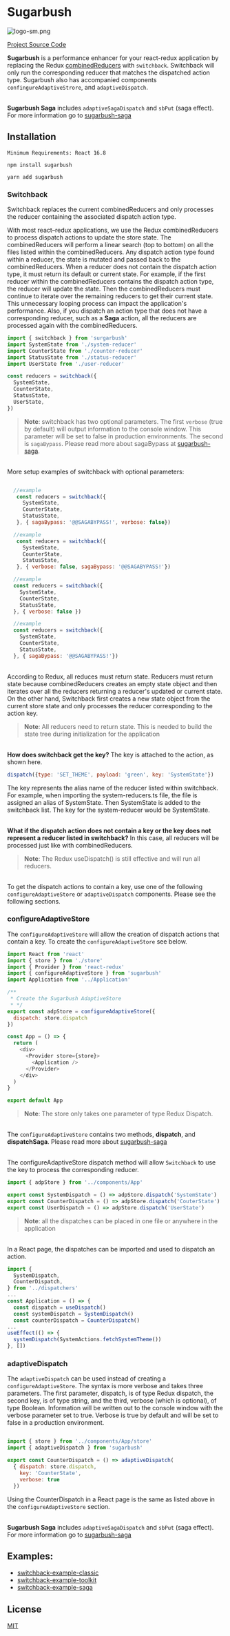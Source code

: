 # Sugarbush
![logo-sm.png](logo%2Flogo-sm.png)

[Project Source Code](https://github.com/sugarbushjs/sugarbush)

**Sugarbush** is a performance enhancer for your react-redux application by replacing the Redux
<u>combinedReducers</u> with `switchback`. Switchback will only run the corresponding reducer that matches
the dispatched action type. Sugarbush also has accompanied components
`confingureAdaptiveStrore`, and `adaptiveDispatch`.

\
**Sugarbush Saga** includes `adaptiveSagaDispatch` and `sbPut` (saga effect). For more information go to
[sugarbush-saga](https://www.npmjs.com/package/sugarbush-saga)



## Installation
```
Minimum Requirements: React 16.8
```
```
npm install sugarbush
```
```
yarn add sugarbush
```


### **Switchback**

Switchback replaces the current combinedReducers and only processes the reducer containing the associated dispatch action type.

With most react–redux applications, we use the Redux combinedReducers to process dispatch actions to update the store
state. The combinedReducers will perform a linear search (top to bottom) on all the files listed within the combinedReducers.
Any dispatch action type found within a reducer, the state is mutated and passed back to the combinedReducers. When a reducer
does not contain the dispatch action type, it must return its default or current state. For example, if the first reducer
within the combinedReducers contains the dispatch action type, the reducer will update the state. Then
the combinedReducers must continue to iterate over the remaining reducers to get their current state. This unnecessary looping
process can impact the application's performance. Also, if you dispatch an action type that does not have a corresponding reducer,
such as a **Saga** action, all the reducers are processed again with the combinedReducers.

```js
import { switchback } from 'surgarbush'
import SystemState from './system-reducer'
import CounterState from './counter-reducer'
import StatusState from './status-reducer'
import UserState from './user-reducer'

const reducers = switchback({
  SystemState,
  CounterState,
  StatusState,
  UserState,
})
```
> **Note**: switchback has two optional parameters. The first `verbose` (true by default) will output information 
> to the console window. This parameter will be set to false in production environments. The second is `sagaBypass`. 
> Please read more about sagaBypass at  [sugarbush-saga](https://www.npmjs.com/package/sugarbush-saga). 

\
More setup examples of switchback with optional parameters:
```js

  //example
   const reducers = switchback({
     SystemState,
     CounterState,
     StatusState,
   }, { sagaBypass: '@@SAGABYPASS!', verbose: false})

  //example
   const reducers = switchback({
     SystemState,
     CounterState,
     StatusState,
   }, { verbose: false, sagaBypass: '@@SAGABYPASS!'})

  //example
  const reducers = switchback({
    SystemState,
    CounterState,
    StatusState,
  }, { verbose: false })

  //example
  const reducers = switchback({
    SystemState,
    CounterState,
    StatusState,
  }, { sagaBypass: '@@SAGABYPASS!'})

```


\
According to Redux, all reduces must return state. Reducers must return state because combinedReducers creates an empty
state object and then iterates over all the reducers returning a reducer's updated or current state. On the other hand,
Switchback first creates a new state object from the current store state and only processes the reducer corresponding to
the action key.

> **Note**: All reducers need to return state. This is needed to build the state tree during initialization for the
> application

\
**How does switchback get the key?**  The key is attached to the action, as shown here.
```js
dispatch({type: 'SET_THEME', payload: 'green', key: 'SystemState'})
```

The key represents the alias name of the reducer listed within switchback. For example, when importing the system-reducers.ts
file, the file is assigned an alias of SystemState. Then SystemState is added to the switchback list. The key for the
system-reducer would be SystemState.

\
**What if the dispatch action does not contain a key or the key does not represent a reducer listed in switchback?**
In this case, all reducers will be processed just like with combinedReducers.
> **Note**: The Redux useDispatch() is still effective and will run all reducers.

\
To get the dispatch actions to contain a key, use one of the following `configureAdaptiveStore` or `adaptiveDispatch` components.
Please see the following sections.


### configureAdaptiveStore
The `configureAdaptiveStore` will allow the creation of dispatch actions that contain a key. To create
the `configureAdaptiveStore` see below.

```js
import React from 'react'
import { store } from './store'
import { Provider } from 'react-redux'
import { configureAdaptiveStore } from 'sugarbush'
import Application from '../Application'

/**
 * Create the Sugarbush AdaptiveStore
 * */
export const adpStore = configureAdaptiveStore({
  dispatch: store.dispatch
})

const App = () => {
  return (
    <div>
      <Provider store={store}>
        <Application />
      </Provider>
    </div>
  )
}

export default App
```

> **Note**: The store only takes one parameter of type Redux Dispatch.

\
The `configureAdaptiveStore` contains two methods, **dispatch**, and **dispatchSaga**. Please read more about
[sugarbush-saga](https://www.npmjs.com/package/sugarbush-saga)

\
The configureAdaptiveStore dispatch method will allow `Switchback` to use the key to process the
corresponding reducer.

```js
import { adpStore } from '../components/App'

export const SystemDispatch = () => adpStore.dispatch('SystemState')
export const CounterDispatch = () => adpStore.dispatch('CouterState')
export const UserDispatch = () => adpStore.dispatch('UserState')
```
> **Note**: all the dispatches can be placed in one file or anywhere in the application

\
In a React page, the dispatches can be imported and used to dispatch an action.

```js
import {
  SystemDispatch,
  CounterDispatch,
} from '../dispatchers'
...
const Application = () => {
  const dispatch = useDispatch()
  const systemDispatch = SystemDispatch()
  const counterDispatch = CounterDispatch()
...
useEffect(() => {
  systemDispatch(SystemActions.fetchSystemTheme())
}, [])
```

### adaptiveDispatch
The `adaptiveDispatch` can be used instead of creating a `configureAdaptiveStore`. The syntax is more verbose and
takes three parameters. The first parameter, dispatch, is of type Redux dispatch, the second key, is of type string,
and the third, verbose (which is optional), of type Boolean. Information will be written out to the console window 
with the verbose parameter set to true. Verbose is true by default and will be set to false in a production environment.
```js

import { store } from '../components/App/store'
import { adaptiveDispatch } from 'sugarbush'

export const CounterDispatch = () => adaptiveDispatch(
  { dispatch: store.dispatch,
    key: 'CounterState',
    verbose: true
  })

```

Using the CounterDispatch in a React page is the same as listed above in the `configureAdaptiveStore` section.

\
**Sugarbush Saga** includes `adaptiveSagaDispatch` and `sbPut` (saga effect). For more information go to
[sugarbush-saga](https://www.npmjs.com/package/sugarbush-saga)

## Examples:
* [switchback-example-classic](https://github.com/sugarbushjs/switchback-example-classic)
* [switchback-example-toolkit](https://github.com/sugarbushjs/switchback-example-toolkit)
* [switchback-example-saga](https://github.com/sugarbushjs/switchback-exp-saga)


## License

[MIT](LICENSE.md)
